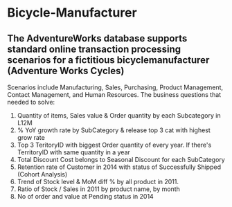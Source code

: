 # Bicycle-Manufacturer
## The AdventureWorks database supports standard online transaction processing scenarios for a fictitious bicyclemanufacturer (Adventure Works Cycles) 
Scenarios include Manufacturing, Sales, Purchasing, Product Management, Contact Management, and Human Resources.
The business questions that needed to solve:
1. Quantity of items, Sales value & Order quantity by each Subcategory in L12M
2. % YoY growth rate by SubCategory & release top 3 cat with highest grow rate
3. Top 3 TeritoryID with biggest Order quantity of every year. If there's TerritoryID with same quantity in a year
4. Total Discount Cost belongs to Seasonal Discount for each SubCategory
5. Retention rate of Customer in 2014 with status of Successfully Shipped (Cohort Analysis)
6. Trend of Stock level & MoM diff % by all product in 2011.
7. Ratio of Stock / Sales in 2011 by product name, by month
8. No of order and value at Pending status in 2014
